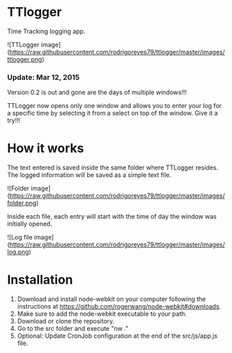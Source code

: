 TTlogger
========

Time Tracking logging app. 

![TTLogger image]
(https://raw.githubusercontent.com/rodrigoreyes79/ttlogger/master/images/ttlogger.png)

### Update: Mar 12, 2015
Version 0.2 is out and gone are the days of multiple windows!!!

TTLogger now opens only one window and allows you to enter your log for a specific time by selecting it from a select on top of the window. Give it a try!!!

# How it works
The text entered is saved inside the same folder where TTLogger resides. The logged information will be saved as a simple text file.

![Folder image]
(https://raw.githubusercontent.com/rodrigoreyes79/ttlogger/master/images/folder.png)

Inside each file, each entry will start with the time of day the window was initially opened.

![Log file image]
(https://raw.githubusercontent.com/rodrigoreyes79/ttlogger/master/images/log.png)

# Installation
1. Download and install node-webkit on your computer following the instructions at https://github.com/rogerwang/node-webkit#downloads.
2. Make sure to add the node-webkit executable to your path.
3. Download or clone the repository.
4. Go to the src folder and execute "nw ."
5. Optional: Update CronJob configuration at the end of the src/js/app.js file.
